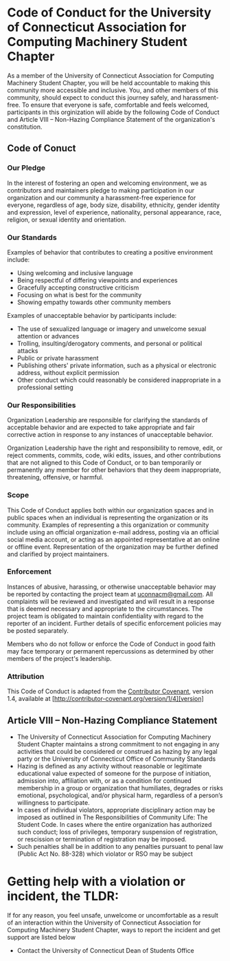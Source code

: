 # Code of Conduct for the University of Connecticut Association for Computing Machinery Student Chapter

As a member of the University of Connecticut Association for Computing Machinery Student Chapter, you will be held accountable to making this community more accessible and inclusive. You, and other members of this community, should expect to conduct this journey safely, and harassment-free. To ensure that everyone is safe, comfortable and feels welcomed, participants in this orginization will abide by the following Code of Conduct and Article VIII – Non-Hazing Compliance Statement of the organization's constitution.

## Code of Conuct

### Our Pledge

In the interest of fostering an open and welcoming environment, we as contributors and maintainers pledge to making participation in our organization and our community a harassment-free experience for everyone, regardless of age, body size, disability, ethnicity, gender identity and expression, level of experience, nationality, personal appearance, race, religion, or sexual identity and orientation.

### Our Standards

Examples of behavior that contributes to creating a positive environment include:
- Using welcoming and inclusive language
- Being respectful of differing viewpoints and experiences
- Gracefully accepting constructive criticism
- Focusing on what is best for the community
- Showing empathy towards other community members

Examples of unacceptable behavior by participants include:
- The use of sexualized language or imagery and unwelcome sexual attention or advances
- Trolling, insulting/derogatory comments, and personal or political attacks
- Public or private harassment
- Publishing others' private information, such as a physical or electronic address, without explicit permission
- Other conduct which could reasonably be considered inappropriate in a professional setting

### Our Responsibilities

Organization Leadership are responsible for clarifying the standards of acceptable behavior and are expected to take appropriate and fair corrective action in response to any instances of unacceptable behavior.

Organization Leadership have the right and responsibility to remove, edit, or reject comments, commits, code, wiki edits, issues, and other contributions that are not aligned to this Code of Conduct, or to ban temporarily or permanently any member for other behaviors that they deem inappropriate, threatening, offensive, or harmful.

### Scope

This Code of Conduct applies both within our organization spaces and in public spaces when an individual is representing the organization or its community. Examples of representing a this organization or community include using an official organization e-mail address, posting via an official social media account, or acting as an appointed representative at an online or offline event. Representation of the organization may be further defined and clarified by project maintainers.

### Enforcement

Instances of abusive, harassing, or otherwise unacceptable behavior may be reported by contacting the project team at uconnacm@gmail.com. All complaints will be reviewed and investigated and will result in a response that is deemed necessary and appropriate to the circumstances. The project team is obligated to maintain confidentiality with regard to the reporter of an incident. Further details of specific enforcement policies may be posted separately.

Members who do not follow or enforce the Code of Conduct in good faith may face temporary or permanent repercussions as determined by other members of the project's leadership.

### Attribution

This Code of Conduct is adapted from the [Contributor Covenant][homepage], version 1.4,
available at [http://contributor-covenant.org/version/1/4][version]

[homepage]: http://contributor-covenant.org
[version]: http://contributor-covenant.org/version/1/4/

## Article VIII – Non-Hazing Compliance Statement

- The University of Connecticut Association for Computing Machinery Student Chapter maintains a strong commitment to not engaging in any activities that could be considered or construed as hazing by any legal party or the University of Connecticut Office of Community Standards
- Hazing is defined as any activity without reasonable or legitimate educational value expected of someone for the purpose of initiation, admission into, affiliation with, or as a condition for continued membership in a group or organization that humiliates, degrades or risks emotional, psychological, and/or physical harm, regardless of a person’s willingness to participate.
- In cases of individual violators, appropriate disciplinary action may be imposed as outlined in The Responsibilities of Community Life: The Student Code. In cases where the entire organization has authorized such conduct; loss of privileges, temporary suspension of registration, or rescission or termination of registration may be imposed.
- Such penalties shall be in addition to any penalties pursuant to penal law (Public Act No. 88-328) which violator or RSO may be subject

# Getting help with a violation or incident, the TLDR:

If for any reason, you feel unsafe, unwelcome or uncomfortable as a result of an interaction within the University of Connecticut Association for Computing Machinery Student Chapter, ways to report the incident and get support are listed below

-   Contact the University of Connecticut Dean of Students Office

